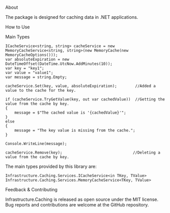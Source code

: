 About

The package is designed for caching data in .NET applications.

How to Use

Main Types

    ICacheService<string, string> сacheService = new MemoryCacheService<string, string>(new MemoryCache(new MemoryCacheOptions()));
    var absoluteExpiration = new DateTimeOffset(DateTime.UtcNow.AddMinutes(10));
    var key = "key1";
    var value = "value1";
    var message = string.Empty;
    
    сacheService.Set(key, value, absoluteExpiration);        //Added a value to the cache for the key.

    if (сacheService.TryGetValue(key, out var cachedValue))  //Getting the value from the cache by key.
    {
        message = $"The cached value is '{cachedValue}'";
    }
    else
    {
        message = "The key value is missing from the cache.";
    }

    Console.WriteLine(message);

    сacheService.Remove(key);                               //Deleting a value from the cache by key.

  

The main types provided by this library are:

    Infrastructure.Caching.Services.ICacheService<in TKey, TValue>
    Infrastructure.Caching.Services.MemoryCacheService<TKey, TValue>


Feedback & Contributing

Infrastructure.Caching is released as open source under the MIT license. Bug reports and contributions are welcome at the GitHub repository.